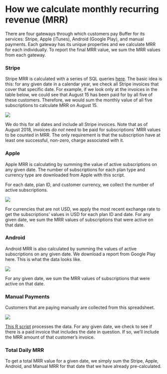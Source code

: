 # How we calculate monthly recurring revenue (MRR)
There are four gateways through which customers pay Buffer for its services: Stripe, Apple (iTunes), Android (Google Play), and manual payments. Each gateway has its unique properties and we calculate MRR for each individually. To report the final MRR value, we sum the MRR values from each gateway.


### Stripe
Stripe MRR is calculated with a series of SQL queries [here](https://github.com/bufferapp/buda-dbt/blob/master/models/mrr/stripe_mrr.sql). The basic idea is this: for any given date in a calendar year, we check all Stripe invoices that cover that specific date. For example, if we look only at the invoices in the table below, we could see that August 15 has been paid for by all five of these customers. Therefore, we would sum the monthly value of all five subscriptions to calculate MRR on August 15.


![](https://d2mxuefqeaa7sj.cloudfront.net/s_A7874576844CDF374224F87FB64E6AF9475B7AFD2B3CC88B459C0D49B853AAC2_1533066642599_Screen+Shot+2018-07-31+at+3.50.30+PM.png)


We do this for all dates and include all Stripe invoices. Note that as of August 2018, invoices _do not_ need to be paid for subscriptions' MRR values to be counted in MRR. The only requirement is that the subscription have at least one successful, non-zero, charge associated with it.


### Apple
Apple MRR is calculating by summing the value of active subscriptions on any given date. The number of subscriptions for each plan type and currency type are downloaded from Apple with this script.

For each date, plan ID, and customer currency, we collect the number of active subscriptions.

![](https://d2mxuefqeaa7sj.cloudfront.net/s_A7874576844CDF374224F87FB64E6AF9475B7AFD2B3CC88B459C0D49B853AAC2_1533068569547_Screen+Shot+2018-07-31+at+4.22.27+PM.png)


For currencies that are not USD, we apply the most recent exchange rate to get the subscriptions’ values in USD for each plan ID and date. For any given date, we sum the MRR values of subscriptions that were active on that date.


### Android
Android MRR is also calculated by summing the values of active subscriptions on any given date. We download a report from Google Play here. This is what the data looks like.

![](https://d2mxuefqeaa7sj.cloudfront.net/s_A7874576844CDF374224F87FB64E6AF9475B7AFD2B3CC88B459C0D49B853AAC2_1533068899687_Screen+Shot+2018-07-31+at+4.27.55+PM.png)


For any given date, we sum the MRR values of subscriptions that were active on that date.


### Manual Payments
Customers that are paying manually are collected from this spreadsheet.

![](https://user-images.githubusercontent.com/1682202/44081591-5e338e7e-9faf-11e8-8320-0e2127c6e382.png)


[This R script](https://github.com/bufferapp/manual-payments/blob/master/manual_payments.R) processes the data. For any given date, we check to see if there is a paid invoice that includes the date in question. If so, we’ll include the MRR amount of that customer’s invoice.


### Total Daily MRR
To get a total MRR value for a given date, we simply sum the Stripe, Apple, Android, and Manual MRR for that date that we have already pre-calculated.
